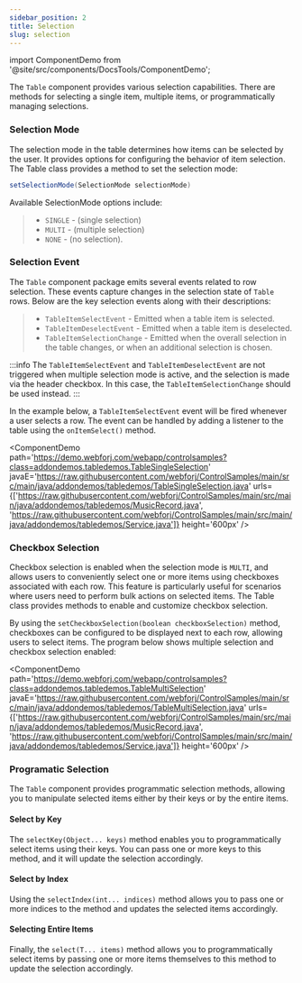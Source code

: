 ```yaml
---
sidebar_position: 2
title: Selection
slug: selection
---
```


import ComponentDemo from '@site/src/components/DocsTools/ComponentDemo';

The `Table` component provides various selection capabilities. There are methods for selecting a single item, multiple items, or programmatically managing selections.

### Selection Mode

The selection mode in the table determines how items can be selected by the user. It provides options for configuring the behavior of item selection. The Table class provides a method to set the selection mode:

```java
setSelectionMode(SelectionMode selectionMode)
```

Available SelectionMode options include:

>- `SINGLE` - (single selection) 
>- `MULTI` - (multiple selection)
>- `NONE` - (no selection).

### Selection Event

The `Table` component package emits several events related to row selection. These events capture  changes in the selection state of `Table` rows. Below are the key selection events along with their descriptions:

>- `TableItemSelectEvent` -  Emitted when a table item is selected.
>- `TableItemDeselectEvent` - Emitted when a table item is deselected.
>- `TableItemSelectionChange` - Emitted when the overall selection in the table changes, or when an additional selection is chosen.

:::info
The `TableItemSelectEvent` and `TableItemDeselectEvent` are not triggered when multiple selection mode is active, and the selection is made via the header checkbox. In this case, the `TableItemSelectionChange` should be used instead.
:::

In the example below, a `TableItemSelectEvent` event will be fired whenever a user selects a row. The event can be handled by adding a listener to the table using the `onItemSelect()` method.

<ComponentDemo 
path='https://demo.webforj.com/webapp/controlsamples?class=addondemos.tabledemos.TableSingleSelection' 
javaE='https://raw.githubusercontent.com/webforj/ControlSamples/main/src/main/java/addondemos/tabledemos/TableSingleSelection.java'
urls={['https://raw.githubusercontent.com/webforj/ControlSamples/main/src/main/java/addondemos/tabledemos/MusicRecord.java', 
'https://raw.githubusercontent.com/webforj/ControlSamples/main/src/main/java/addondemos/tabledemos/Service.java']}
height='600px'
/>

### Checkbox Selection

Checkbox selection is enabled when the selection mode is `MULTI`, and allows users to conveniently select one or more items using checkboxes associated with each row. This feature is particularly useful for scenarios where users need to perform bulk actions on selected items. The Table class provides methods to enable and customize checkbox selection.

By using the `setCheckboxSelection(boolean checkboxSelection)` method, checkboxes can be configured to be displayed next to each row, allowing users to select items. The program below shows multiple selection and checkbox selection enabled:

<ComponentDemo 
path='https://demo.webforj.com/webapp/controlsamples?class=addondemos.tabledemos.TableMultiSelection' 
javaE='https://raw.githubusercontent.com/webforj/ControlSamples/main/src/main/java/addondemos/tabledemos/TableMultiSelection.java'
urls={['https://raw.githubusercontent.com/webforj/ControlSamples/main/src/main/java/addondemos/tabledemos/MusicRecord.java', 
'https://raw.githubusercontent.com/webforj/ControlSamples/main/src/main/java/addondemos/tabledemos/Service.java']}
height='600px'
/>

### Programatic Selection

The `Table` component provides programmatic selection methods, allowing you to manipulate selected items either by their keys or by the entire items. 

#### Select by Key

The `selectKey(Object... keys)` method enables you to programmatically select items using their keys. You can pass one or more keys to this method, and it will update the selection accordingly.

#### Select by Index

Using the `selectIndex(int... indices)` method allows you to pass one or more indices to the method and updates the selected items accordingly.

#### Selecting Entire Items

Finally, the `select(T... items)` method allows you to programmatically select items by passing one or more items themselves to this method to update the selection accordingly.